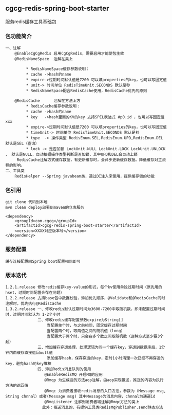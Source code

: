 ## cgcg-redis-spring-boot-starter
服务redis缓存工具基础包
### 包功能简介

    一、注解
        @EnableCgCgRedis 启用CgCgRedis，需要启用才能使包生效
        @RedisNameSpace  注解在类上
            
             * RedisNameSpace缓存参数说明：
             * cache ->hash的name
             * expire->过期时间默认值是7200 可以填properties的key，也可以写固定值
             * unit-> 时间单位 RedisTimeUnit.SECONDS 默认是秒
             * RedisNameSpace配合RedisCache使用，RedisCache优先的原则
            
        @RedisCache      注解在方法上方
             * RedisCache缓存参数说明：
             * cache ->hash的name
             * key   ->hash里面的KV的key 支持SPEL表达式 #p0.id ，也可以写固定值 xxx
             * expire->过期时间默认值是7200 可以填properties的key，也可以写固定值
             * timeUnit-> 时间单位 RedisTimeUnit.SECONDS 默认是秒
             * type  -> 操作类型 RedisEnum.SEL,RedisEnum.UPD,RedisEnum.DEL 默认是SEL（查询）
             * lock -> 是否加锁 LockUnit.NULL LockUnit.LOCK LockUnit.UNLOCK ， 默认是NULL，自动根据操作类型判断是否加锁，其中UPD和DEL会自动上锁
         RedisCache注解方式缓存数据，有更新缓存时，会异步更新缓存数据。降低缓存对主流程的影响。
    二、工具类
        RedisHelper --Spring javabean类，通过DI注入来使用，提供缓存锁的功能
        
### 包引用
    
    git clone 代码到本地
    mvn clean deploy部署到maven的仓库服务
    
    <dependency>
        <groupId>com.cgcg</groupId>
        <artifactId>cgcg-redis-spring-boot-starter</artifactId>
        <version>XXXX对应版本号</version>    
    </dependency>
    
### 服务配置
    
    缓存连接配置同Spring boot配置相同即可
      
      

### 版本迭代
    1.2.1.release 修改redis缓存key-value的形式，每个kv使用单独过期时间（原先用的hset，过期时间配置会存在问题）
    1.2.2.release 支持base包中数据校验，添加优先顺序，@Validate和@RedisCache同时注解时，优先执行@RedisCache
    1.3.2.release 一、修改redis默认过期时间为3600-7200中取随机数，即未配置过期时间时，过期时间默认为 1-2个小时
                  二、修改redis缓存配置参数expire为String[]
                      当配置单个时，与之前相同，固定缓存过期时间
                      当配置两个时，取两值之间的随机值（long）
                      当配置大于两个时，只会在多个数之间取随机数（这种方式至少要3个起）
                  三、增加缓存穿透处理，处理逻辑为同一个缓存key，穿透到数据库后，1分钟内由缓存直接返回null值
                      添加缓存hash，保存穿透的key，定时1小时清理一次已经不再穿透的key，避免hash的key堆积
                  四、添加Redis消息队列的使用
                     @EnableRedisMQ 开启MQ的应用
                     @Rmqp 为生成这的方法aop注解，由aop实现推送，推送的内容为执行方法的返回值
                     @Rmqc 为消费者接收redis消息的入口方法，参数为（Message msg, String chnnal）或者(Message msg) 其中Message为消息内容，chnnal为通道id
                     @RmqListener 注解到消费者端注解@Rmqc方法的类上
                    此外：推送消息的，有提供工具类RedisMqPublisher.send静态方法